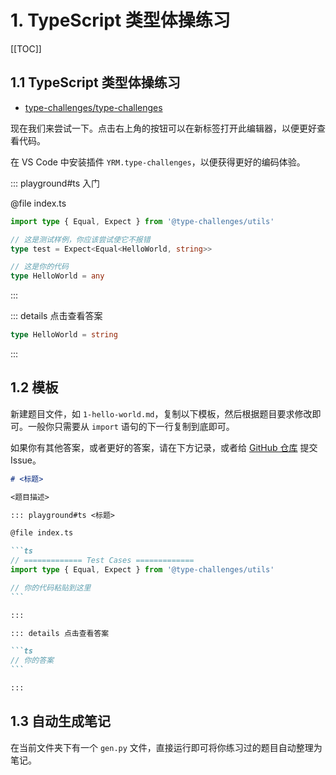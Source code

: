 # 1. TypeScript 类型体操练习

[[TOC]]

## 1.1 TypeScript 类型体操练习

- [type-challenges/type-challenges](https://github.com/type-challenges/type-challenges)

现在我们来尝试一下。点击右上角的按钮可以在新标签打开此编辑器，以便更好查看代码。

在 VS Code 中安装插件 `YRM.type-challenges`，以便获得更好的编码体验。

::: playground#ts 入门

@file index.ts

```ts
import type { Equal, Expect } from '@type-challenges/utils'

// 这是测试样例，你应该尝试使它不报错
type test = Expect<Equal<HelloWorld, string>>

// 这是你的代码
type HelloWorld = any
```

:::

::: details 点击查看答案

```ts
type HelloWorld = string
```

:::

## 1.2 模板

新建题目文件，如 `1-hello-world.md`，复制以下模板，然后根据题目要求修改即可。一般你只需要从 `import` 语句的下一行复制到底即可。

如果你有其他答案，或者更好的答案，请在下方记录，或者给 [GitHub 仓库](https://github.com/type-challenges/type-challenges) 提交 Issue。

````markdown
# <标题>

<题目描述>

::: playground#ts <标题>

@file index.ts

```ts
// ============= Test Cases =============
import type { Equal, Expect } from '@type-challenges/utils'

// 你的代码粘贴到这里
```

:::

::: details 点击查看答案

```ts
// 你的答案
```

:::
````

## 1.3 自动生成笔记

在当前文件夹下有一个 `gen.py` 文件，直接运行即可将你练习过的题目自动整理为笔记。

